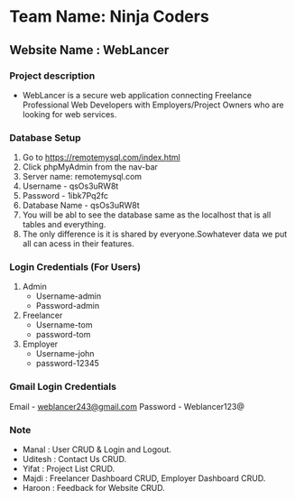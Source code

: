 # Team Name: Ninja Coders

## Website Name : WebLancer

### Project description

- WebLancer is a secure web application connecting Freelance Professional Web Developers with Employers/Project Owners who are looking for web services.

### Database Setup

1. Go to https://remotemysql.com/index.html
2. Click phpMyAdmin from the nav-bar
3. Server name: remotemysql.com 
4. Username - qsOs3uRW8t
5. Password - 1ibk7Pq2fc
6. Database Name - qsOs3uRW8t
7. You will be abl to see the database same as the localhost that is all tables and everything.
8. The only difference is it is shared by everyone.Sowhatever data we put all can acess in their features.

### Login Credentials (For Users)

1. Admin
   - Username-admin
   - Password-admin
2. Freelancer
   - Username-tom
   - password-tom
3. Employer
   - Username-john
   - password-12345
   
### Gmail Login Credentials 

   Email - weblancer243@gmail.com
   Password - Weblancer123@
### Note

- Manal : User CRUD & Login and Logout.
- Uditesh : Contact Us CRUD.
- Yifat : Project List CRUD.
- Majdi : Freelancer Dashboard CRUD, Employer Dashboard CRUD.
- Haroon : Feedback for Website CRUD.
